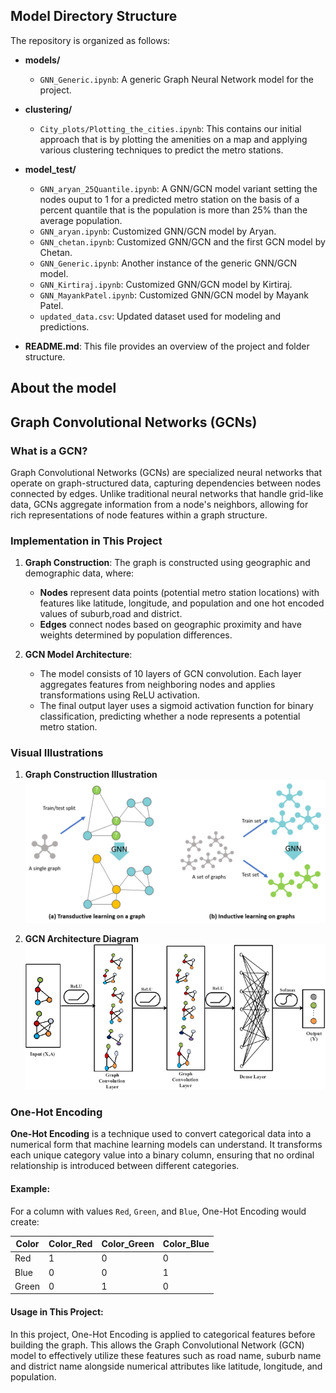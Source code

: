 ## Model Directory Structure

The repository is organized as follows:

- **models/**
  - `GNN_Generic.ipynb`: A generic Graph Neural Network model for the project.

- **clustering/**
    - `City_plots/Plotting_the_cities.ipynb`: This contains our initial approach that is by plotting the amenities on a map and applying various clustering techniques to predict the metro stations.

- **model_test/**
  - `GNN_aryan_25Quantile.ipynb`: A GNN/GCN model variant setting the nodes ouput to 1 for a predicted metro station on the basis of a percent quantile that is the population is more than 25% than the average population.
  - `GNN_aryan.ipynb`: Customized GNN/GCN model by Aryan.
  - `GNN_chetan.ipynb`: Customized GNN/GCN and the first GCN model by Chetan.
  - `GNN_Generic.ipynb`: Another instance of the generic GNN/GCN model.
  - `GNN_Kirtiraj.ipynb`: Customized GNN/GCN model by Kirtiraj.
  - `GNN_MayankPatel.ipynb`: Customized GNN/GCN model by Mayank Patel.
  - `updated_data.csv`: Updated dataset used for modeling and predictions.

- **README.md**: This file provides an overview of the project and folder structure.

## About the model

## Graph Convolutional Networks (GCNs)

### What is a GCN?
Graph Convolutional Networks (GCNs) are specialized neural networks that operate on graph-structured data, capturing dependencies between nodes connected by edges. Unlike traditional neural networks that handle grid-like data, GCNs aggregate information from a node's neighbors, allowing for rich representations of node features within a graph structure.

### Implementation in This Project

1. **Graph Construction**:
   The graph is constructed using geographic and demographic data, where:
   - **Nodes** represent data points (potential metro station locations) with features like latitude, longitude, and population and one hot encoded values of suburb,road and district.
   - **Edges** connect nodes based on geographic proximity and have weights determined by population differences.

2. **GCN Model Architecture**:
   - The model consists of 10 layers of GCN convolution. Each layer aggregates features from neighboring nodes and applies transformations using ReLU activation.
   - The final output layer uses a sigmoid activation function for binary classification, predicting whether a node represents a potential metro station.

### Visual Illustrations

1. **Graph Construction Illustration**  
   ![Graph Construction](./gcn_construction.png)

2. **GCN Architecture Diagram**  
   ![GCN Architecture](./The-Structure-of-GCN-Model.png)


### One-Hot Encoding

**One-Hot Encoding** is a technique used to convert categorical data into a numerical form that machine learning models can understand. It transforms each unique category value into a binary column, ensuring that no ordinal relationship is introduced between different categories.

#### Example:
For a column with values `Red`, `Green`, and `Blue`, One-Hot Encoding would create:

| Color   | Color_Red | Color_Green | Color_Blue |
|---------|-----------|-------------|------------|
| Red     | 1         | 0           | 0          |
| Blue    | 0         | 0           | 1          |
| Green   | 0         | 1           | 0          |

#### Usage in This Project:
In this project, One-Hot Encoding is applied to categorical features before building the graph. This allows the Graph Convolutional Network (GCN) model to effectively utilize these features such as road name, suburb name and district name alongside numerical attributes like latitude, longitude, and population.
